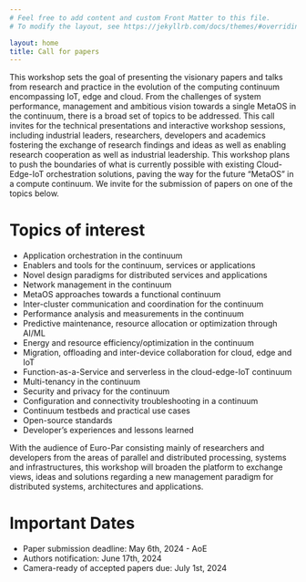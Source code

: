 ```yaml
---
# Feel free to add content and custom Front Matter to this file.
# To modify the layout, see https://jekyllrb.com/docs/themes/#overriding-theme-defaults

layout: home
title: Call for papers
---
```


This workshop sets the goal of presenting the visionary papers and talks from research and practice in the
evolution of the computing continuum encompassing IoT, edge and cloud. From the challenges of system
performance, management and ambitious vision towards a single MetaOS in the continuum, there is a
broad set of topics to be addressed. This call invites for the technical presentations and interactive
workshop sessions, including industrial leaders, researchers, developers and academics fostering the
exchange of research findings and ideas as well as enabling research cooperation as well as industrial
leadership. This workshop plans to push the boundaries of what is currently possible with existing Cloud-
Edge-IoT orchestration solutions, paving the way for the future “MetaOS” in a compute continuum. We
invite for the submission of papers on one of the topics below.

# Topics of interest

* Application orchestration in the continuum
* Enablers and tools for the continuum, services or applications
* Novel design paradigms for distributed services and applications
* Network management in the continuum
* MetaOS approaches towards a functional continuum
* Inter-cluster communication and coordination for the continuum
* Performance analysis and measurements in the continuum
* Predictive maintenance, resource allocation or optimization through AI/ML
* Energy and resource efficiency/optimization in the continuum
* Migration, offloading and inter-device collaboration for cloud, edge and IoT
* Function-as-a-Service and serverless in the cloud-edge-IoT continuum
* Multi-tenancy in the continuum
* Security and privacy for the continuum
* Configuration and connectivity troubleshooting in a continuum
* Continuum testbeds and practical use cases
* Open-source standards
* Developer’s experiences and lessons learned

With the audience of Euro-Par consisting mainly of researchers and developers from the areas of parallel
and distributed processing, systems and infrastructures, this workshop will broaden the platform to
exchange views, ideas and solutions regarding a new management paradigm for distributed systems,
architectures and applications.

# Important Dates

* Paper submission deadline: May 6th, 2024  - AoE
* Authors notification: June 17th, 2024
* Camera-ready of accepted papers due: July 1st, 2024
